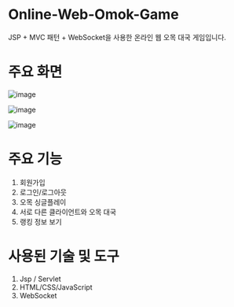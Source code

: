 # Online-Web-Omok-Game
JSP + MVC 패턴 + WebSocket을 사용한 온라인 웹 오목 대국 게임입니다.

# 주요 화면

![image](https://user-images.githubusercontent.com/46406119/205305339-22cb9ec1-4427-4594-b98e-b81ac50fc60a.png)


![image](https://user-images.githubusercontent.com/46406119/205305568-18908ab3-9a86-43f4-a3ae-2490b6354d13.png)


![image](https://user-images.githubusercontent.com/46406119/205305787-b74ee09f-759e-442a-b581-07faaec0b95b.png)

# 주요 기능
1. 회원가입
2. 로그인/로그아웃
3. 오목 싱글플레이
4. 서로 다른 클라이언트와 오목 대국
5. 랭킹 정보 보기

# 사용된 기술 및 도구
1. Jsp / Servlet
2. HTML/CSS/JavaScript
3. WebSocket
